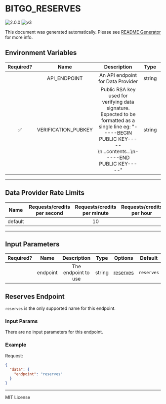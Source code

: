 # BITGO_RESERVES

![2.0.0](https://img.shields.io/github/package-json/v/smartcontractkit/external-adapters-js?filename=packages/sources/bitgo-reserves/package.json) ![v3](https://img.shields.io/badge/framework%20version-v3-blueviolet)

This document was generated automatically. Please see [README Generator](../../scripts#readme-generator) for more info.

## Environment Variables

| Required? |        Name         |                                                                              Description                                                                               |  Type  | Options |                     Default                      |
| :-------: | :-----------------: | :--------------------------------------------------------------------------------------------------------------------------------------------------------------------: | :----: | :-----: | :----------------------------------------------: |
|           |    API_ENDPOINT     |                                                                   An API endpoint for Data Provider                                                                    | string |         | `https://reserves.usdstandard-test.com/por.json` |
|    ✅     | VERIFICATION_PUBKEY | Public RSA key used for verifying data signature. Expected to be formatted as a single line eg: "-----BEGIN PUBLIC KEY-----\n...contents...\n-----END PUBLIC KEY-----" | string |         |                                                  |

---

## Data Provider Rate Limits

|  Name   | Requests/credits per second | Requests/credits per minute | Requests/credits per hour | Note |
| :-----: | :-------------------------: | :-------------------------: | :-----------------------: | :--: |
| default |                             |             10              |                           |      |

---

## Input Parameters

| Required? |   Name   |     Description     |  Type  |            Options             |  Default   |
| :-------: | :------: | :-----------------: | :----: | :----------------------------: | :--------: |
|           | endpoint | The endpoint to use | string | [reserves](#reserves-endpoint) | `reserves` |

## Reserves Endpoint

`reserves` is the only supported name for this endpoint.

### Input Params

There are no input parameters for this endpoint.

### Example

Request:

```json
{
  "data": {
    "endpoint": "reserves"
  }
}
```

---

MIT License
